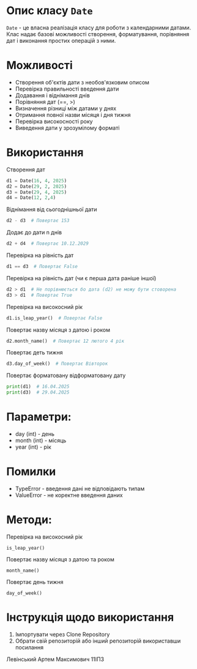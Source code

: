 # Опис класу  `Date`
`Date` - це власна реалізація класу для роботи з календарними датами. Клас надає базові можливості створення, форматування, порівняння дат і виконання простих операцій з ними.
# Можливості
- Створення об'єктів дати з необов'язковим описом
- Перевірка правильності введення дати
- Додавання і віднімання днів
- Порівняння дат (==, >)
- Визначення різниці між датами у днях
- Отримання повної назви місяця і дня тижня
- Перевірка високосності року
- Виведення дати у зрозумілому форматі
# Використання
Створення дат
```python
d1 = Date(16, 4, 2025)
d2 = Date(29, 2, 2025)
d3 = Date(29, 4, 2025)
d4 = Date(12, 2,4)
```
Віднімання від сьогоднішньої дати
```python
d2 - d3  # Повертає 153
```
Додає до дати n днів
```python
d2 + d4  # Повертає 10.12.2029
```
Перевірка на рівність дат 
```python
d1 == d3  # Повертає False
```
Перевірка на рівність дат (чи є перша дата раніше іншої)
```python
d2 > d1  # Не порівнюється бо дата (d2) не можу бути стоворена
d3 > d1  # Повертає True
```
Перевірка на високосний рік
```python
d1.is_leap_year()  # Повертає False
```
Повертає назву місяця з датою і роком
```python
d2.month_name()  # Повертає 12 лютого 4 рік
```
Повертає деть тижня
```python
d3.day_of_week()  # Повертає Вівторок
```
Повертає форматовану відформатовану дату
```python
print(d1)  # 16.04.2025
print(d3)  # 29.04.2025
```
# Параметри:
- day (int) - день
- month (int) - місяць
- year (int) - рік
# Помилки
- TypeError - введення дані не відповідають типам
- ValueError - не коректне введення даних
# Методи:
Перевірка на високосний рік

`is_leap_year()`

Повертає назву місяця з датою та роком

`month_name()`

Повертає день тижня

`day_of_week()`
# Інструкція щодо використання
1. Імпортувати через Clone Repository
2. Обрати свій репозиторій або інший репозиторій використавши посилання

Левінський Артем Максимович
11ІПЗ
